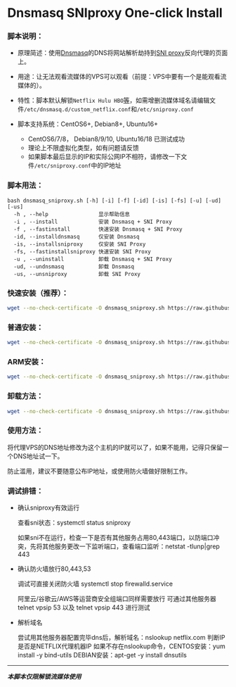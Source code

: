 # Dnsmasq SNIproxy One-click Install

### 脚本说明：

* 原理简述：使用[Dnsmasq](http://thekelleys.org.uk/dnsmasq/doc.html)的DNS将网站解析劫持到[SNI proxy](https://github.com/dlundquist/sniproxy)反向代理的页面上。

* 用途：让无法观看流媒体的VPS可以观看（前提：VPS中要有一个是能观看流媒体的）。

* 特性：脚本默认解锁`Netflix Hulu HBO`[等](https://github.com/myxuchangbin/dnsmasq_sniproxy_install/blob/master/proxy-domains.txt)，如需增删流媒体域名请编辑文件`/etc/dnsmasq.d/custom_netflix.conf`和`/etc/sniproxy.conf`

* 脚本支持系统：CentOS6+, Debian8+, Ubuntu16+
    * CentOS6/7/8， Debian8/9/10, Ubuntu16/18 已测试成功
    * 理论上不限虚拟化类型，如有问题请反馈
    * 如果脚本最后显示的IP和实际公网IP不相符，请修改一下文件`/etc/sniproxy.conf`中的IP地址

### 脚本用法：

    bash dnsmasq_sniproxy.sh [-h] [-i] [-f] [-id] [-is] [-fs] [-u] [-ud] [-us]
      -h , --help                显示帮助信息
      -i , --install             安装 Dnsmasq + SNI Proxy
      -f , --fastinstall         快速安装 Dnsmasq + SNI Proxy
      -id, --installdnsmasq      仅安装 Dnsmasq
      -is, --installsniproxy     仅安装 SNI Proxy
      -fs, --fastinstallsniproxy 快速安装 SNI Proxy
      -u , --uninstall           卸载 Dnsmasq + SNI Proxy
      -ud, --undnsmasq           卸载 Dnsmasq
      -us, --unsniproxy          卸载 SNI Proxy

### 快速安装（推荐）：
``` Bash
wget --no-check-certificate -O dnsmasq_sniproxy.sh https://raw.githubusercontent.com/myxuchangbin/dnsmasq_sniproxy_install/master/dnsmasq_sniproxy.sh && bash dnsmasq_sniproxy.sh -f
```

### 普通安装：
``` Bash
wget --no-check-certificate -O dnsmasq_sniproxy.sh https://raw.githubusercontent.com/myxuchangbin/dnsmasq_sniproxy_install/master/dnsmasq_sniproxy.sh && bash dnsmasq_sniproxy.sh -i
```

### ARM安装：
``` Bash
wget --no-check-certificate -O dnsmasq_sniproxy.sh https://raw.githubusercontent.com/tszho-t/dnsmasq_sniproxy_install/master/dnsmasq_sniproxy_arm.sh && bash dnsmasq_sniproxy_arm.sh -i
```

### 卸载方法：
``` Bash
wget --no-check-certificate -O dnsmasq_sniproxy.sh https://raw.githubusercontent.com/myxuchangbin/dnsmasq_sniproxy_install/master/dnsmasq_sniproxy.sh && bash dnsmasq_sniproxy.sh -u
```

### 使用方法：
将代理VPS的DNS地址修改为这个主机的IP就可以了，如果不能用，记得只保留一个DNS地址试一下。

防止滥用，建议不要随意公布IP地址，或使用防火墙做好限制工作。

### 调试排错：
- 确认sniproxy有效运行

  查看sni状态：systemctl status sniproxy

  如果sni不在运行，检查一下是否有其他服务占用80,443端口，以防端口冲突，先将其他服务更改一下监听端口，查看端口监听：netstat -tlunp|grep 443

- 确认防火墙放行80,443,53

  调试可直接关闭防火墙 systemctl stop firewalld.service

  阿里云/谷歌云/AWS等运营商安全组端口同样需要放行
  可通过其他服务器 telnet vpsip 53 以及 telnet vpsip 443 进行测试

- 解析域名

  尝试用其他服务器配置完毕dns后，解析域名：nslookup netflix.com 判断IP是否是NETFLIX代理机器IP
  如果不存在nslookup命令，CENTOS安装：yum install -y bind-utils DEBIAN安装：apt-get -y install dnsutils

---

___本脚本仅限解锁流媒体使用___
